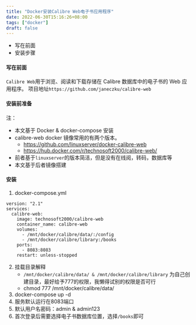 ```yaml
---
title: "Docker安装Calibre Web电子书应用程序"
date: 2022-06-30T15:16:26+08:00
tags: ["docker"]
draft: false
---
```


- 写在前面
- 安装步骤

<!--more-->

#### 写在前面
`Calibre Web`用于浏览、阅读和下载存储在 Calibre 数据库中的电子书的 Web 应用程序。
项目地址`https://github.com/janeczku/calibre-web`

#### 安装前准备
注：
- 本文基于 Docker & docker-compose 安装
- calibre-web docker 镜像常用的有两个版本。
	- https://github.com/linuxserver/docker-calibre-web
	- https://hub.docker.com/r/technosoft2000/calibre-web/
- 前者基于`linuxserver`的版本简洁，但是没有在线阅，转码，数据库等
- 本文基于后者镜像搭建

#### 安装
1. docker-compose.yml
```
version: "2.1"
services:
  calibre-web:
    image: technosoft2000/calibre-web
    container_name: calibre-web
    volumes:
      - /mnt/docker/calibre/data/:/config
      - /mnt/docker/calibre/library:/books
    ports:
      - 8083:8083
    restart: unless-stopped
```
2. 挂载目录解释
	- `/mnt/docker/calibre/data/ & /mnt/docker/calibre/library` 为自己创建目录，最好给予777的权限，我懒得试别的权限是否可行
	- chmod 777 /mnt/docker/calibre/data/
3. docker-compose up -d
4. 服务默认运行在8083端口
5. 默认用户名密码：admin & admin123
6. 首次登录后需要选择电子书数据库位置，选择`/books`即可